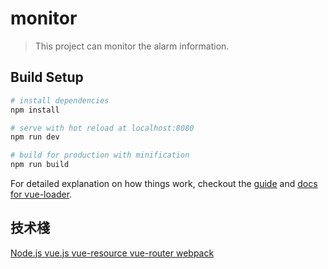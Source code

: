 # monitor

> This project can monitor the alarm information.

## Build Setup

``` bash
# install dependencies
npm install

# serve with hot reload at localhost:8080
npm run dev

# build for production with minification
npm run build
```

For detailed explanation on how things work, checkout the [guide](http://vuejs-templates.github.io/webpack/) and [docs for vue-loader](http://vuejs.github.io/vue-loader).

## 技术棧

[ Node.js ](https://nodejs.org/en/)
[ vue.js ](https://cn.vuejs.org/v2/api/)
[ vue-resource ](https://github.com/pagekit/vue-resource)
[ vue-router ](https://github.com/vuejs/vue-router)
[ webpack ](http://webpack.github.io/)
